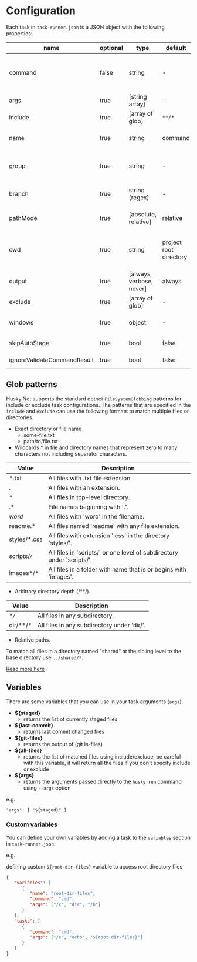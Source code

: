 # Configuration

Each task in `task-runner.json` is a JSON object with the following properties:

| name                        | optional | type                     | default                | description                                                            |
| --------------------------- | -------- | ------------------------ | ---------------------- | ---------------------------------------------------------------------- |
| command                     | false    | string                   | -                      | path to the executable file or script or executable name               |
| args                        | true     | [string array]           | -                      | command arguments                                                      |
| include                     | true     | [array of glob]          | `**/*`                 | glob pattern to select files                                           |
| name                        | true     | string                   | command                | name of the task (recommended)                                         |
| group                       | true     | string                   | -                      | group of the task (usually it should be the hook name)                 |
| branch                      | true     | string (regex)           | -                      | run task on specific branches only                                     |
| pathMode                    | true     | [absolute, relative]     | relative               | file path style (relative or absolute)                                 |
| cwd                         | true     | string                   | project root directory | current working directory for the command, can be relative or absolute |
| output                      | true     | [always, verbose, never] | always                 | output log level                                                       |
| exclude                     | true     | [array of glob]          | -                      | glob pattern to exclude files                                          |
| windows                     | true     | object                   | -                      | overrides all the above settings for windows                           |
| skipAutoStage               | true     | bool                     | false                  | Re-staging staged files                                                |
| ignoreValidateCommandResult | true     | bool                     | false                  | Ignores validate command result                                        |

## Glob patterns

Husky.Net supports the standard dotnet `FileSystemGlobbing` patterns for include or exclude task configurations. The patterns that are specified in the `include` and `exclude` can use the following formats to match multiple files or directories.

- Exact directory or file name
  - some-file.txt
  - path/to/file.txt
- Wildcards * in file and directory names that represent zero to many characters not including separator characters.

| Value        | Description                                                            |
| ------------ | ---------------------------------------------------------------------- |
| *.txt        | All files with .txt file extension.                                    |
| *.*          | All files with an extension.                                           |
| *            | All files in top-level directory.                                      |
| .*           | File names beginning with '.'.                                         |
| *word*       | All files with 'word' in the filename.                                 |
| readme.*     | All files named 'readme' with any file extension.                      |
| styles/*.css | All files with extension '.css' in the directory 'styles/'.            |
| scripts/*/*  | All files in 'scripts/' or one level of subdirectory under 'scripts/'. |
| images*/*    | All files in a folder with name that is or begins with 'images'.       |

- Arbitrary directory depth (/**/).

| Value    | Description                                 |
| -------- | ------------------------------------------- |
| **/*     | All files in any subdirectory.              |
| dir/**/* | All files in any subdirectory under 'dir/'. |

- Relative paths.

To match all files in a directory named "shared" at the sibling level to the base directory use `../shared/*`.

[Read more here](https://docs.microsoft.com/en-us/dotnet/core/extensions/file-globbing#pattern-formats)

## Variables

There are some variables that you can use in your task arguments (`args`).

- **${staged}**
  - returns the list of currently staged files
- **${last-commit}**
  - returns last commit changed files
- **${git-files}**
  - returns the output of (git ls-files)
- **${all-files}**
  - returns the list of matched files using include/exclude, be careful with this variable, it will return all the files if you don't specify include or exclude
- **${args}**
  - returns the arguments passed directly to the `husky run` command using `--args` option

e.g.

``` json:no-line-numbers:no-v-pre
"args": [ "${staged}" ]
```

### Custom variables

You can define your own variables by adding a task to the `variables` section in `task-runner.json`.

e.g.

defining custom `${root-dir-files}` variable to access root directory files

``` json
{
   "variables": [
      {
         "name": "root-dir-files",
         "command": "cmd",
         "args": ["/c", "dir", "/b"]
      }
   ],
   "tasks": [
      {
         "command": "cmd",
         "args": ["/c", "echo", "${root-dir-files}"]
      }
   ]
}
```
